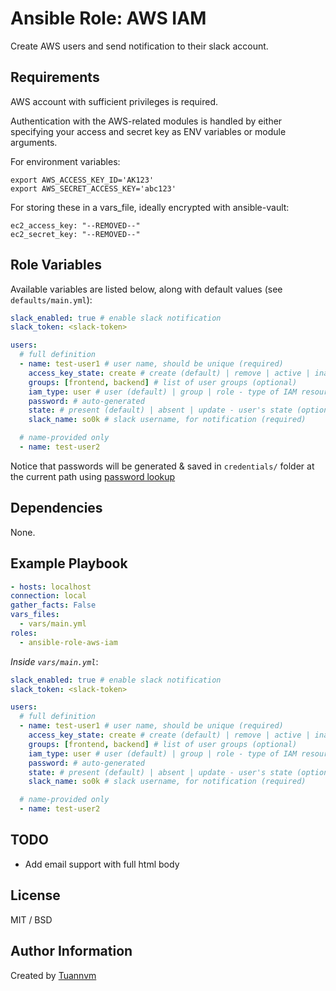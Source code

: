 # Ansible Role: AWS IAM

Create AWS users and send notification to their slack account.

## Requirements

AWS account with sufficient privileges is required.

Authentication with the AWS-related modules is handled by either specifying your access and secret key as ENV variables or module arguments.

For environment variables:

```
export AWS_ACCESS_KEY_ID='AK123'
export AWS_SECRET_ACCESS_KEY='abc123'
```

For storing these in a vars_file, ideally encrypted with ansible-vault:

```
ec2_access_key: "--REMOVED--"
ec2_secret_key: "--REMOVED--"
```

## Role Variables

Available variables are listed below, along with default values (see `defaults/main.yml`):

```yaml
slack_enabled: true # enable slack notification
slack_token: <slack-token>

users:
  # full definition
  - name: test-user1 # user name, should be unique (required)
    access_key_state: create # create (default) | remove | active | inactive - what to do with access key (optional)
    groups: [frontend, backend] # list of user groups (optional)
    iam_type: user # user (default) | group | role - type of IAM resources (optional)
    password: # auto-generated
    state: # present (default) | absent | update - user's state (optional)
    slack_name: so0k # slack username, for notification (required)

  # name-provided only
  - name: test-user2
```

Notice that passwords will be generated & saved in `credentials/` folder at the current path using [password lookup](http://docs.ansible.com/ansible/latest/playbooks_lookups.html#the-password-lookup)

## Dependencies

None.

## Example Playbook

```yaml
- hosts: localhost
connection: local
gather_facts: False
vars_files:
  - vars/main.yml
roles:
  - ansible-role-aws-iam
```

*Inside `vars/main.yml`*:

```yaml
slack_enabled: true # enable slack notification
slack_token: <slack-token>

users:
  # full definition
  - name: test-user1 # user name, should be unique (required)
    access_key_state: create # create (default) | remove | active | inactive - what to do with access key (optional)
    groups: [frontend, backend] # list of user groups (optional)
    iam_type: user # user (default) | group | role - type of IAM resources (optional)
    password: # auto-generated
    state: # present (default) | absent | update - user's state (optional)
    slack_name: so0k # slack username, for notification (required)

  # name-provided only
  - name: test-user2
```

## TODO
- Add email support with full html body

## License

MIT / BSD

## Author Information

Created by [Tuannvm](https://tuannvm.com/)